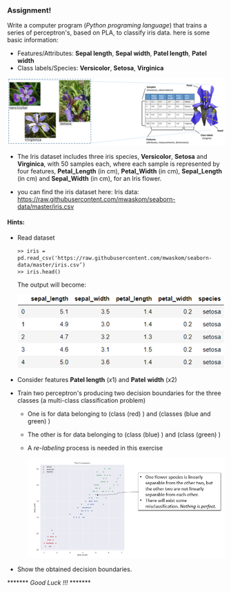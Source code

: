 ### Assignment!

Write a computer program (*Python programing language*) that trains a series of perceptron's, based on PLA, to classify iris data. here is some basic information:

- Features/Attributes: **Sepal length**, **Sepal width**, **Patel length**, **Patel width** 
- Class labels/Species: **Versicolor**, **Setosa**, **Virginica**

![](assets/img_1.png)

- The Iris dataset includes three iris species, **Versicolor**, **Setosa** and **Virginica**, with 50 samples each, where each sample is represented by four features, **Petal_Length** (in cm), **Petal_Width** (in cm), **Sepal_Length** (in cm) and **Sepal_Width** (in cm), for an Iris flower.

- you can find the iris dataset here: Iris data: [https](https://raw.githubusercontent.com/mwaskom/seaborn-data/master/iris.csv)[://raw.githubusercontent.com/mwaskom/seaborn-data/master/iris.csv](https://raw.githubusercontent.com/mwaskom/seaborn-data/master/iris.csv)

#### Hints:

- Read dataset 

  ```
  >> iris = pd.read_csv('https://raw.githubusercontent.com/mwaskom/seaborn-data/master/iris.csv’)
  >> iris.head()
  ```

  The output will become:

  ![](assets/img_2.png)

- Consider features **Patel length** (*x*1) and **Patel** **width** (*x*2)

- Train two perceptron's producing two decision boundaries for the three classes (a multi-class classification problem)

  - One is for data belonging to (class (red)  ) and (classes (blue and green)   )

  - The other is for data belonging to (class (blue) ) and (class (green) )

  - A *re-labeling* process is needed in this exercise

    ![](assets/img_3.png)

- Show the obtained decision boundaries.



******* *Good Luck !!!* *******

